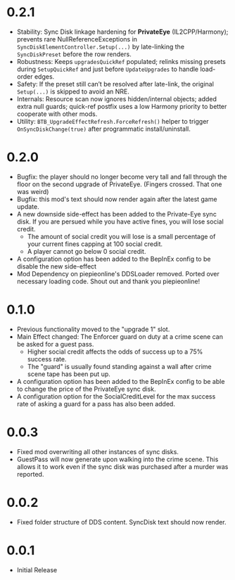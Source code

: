 # 0.2.1

* Stability: Sync Disk linkage hardening for **PrivateEye** (IL2CPP/Harmony); prevents rare NullReferenceExceptions in `SyncDiskElementController.Setup(...)` by late-linking the `SyncDiskPreset` before the row renders.
* Robustness: Keeps `upgradesQuickRef` populated; relinks missing presets during `SetupQuickRef` and just before `UpdateUpgrades` to handle load-order edges.
* Safety: If the preset still can’t be resolved after late-link, the original `Setup(...)` is skipped to avoid an NRE.
* Internals: Resource scan now ignores hidden/internal objects; added extra null guards; quick-ref postfix uses a low Harmony priority to better cooperate with other mods.
* Utility: `BTB_UpgradeEffectRefresh.ForceRefresh()` helper to trigger `OnSyncDiskChange(true)` after programmatic install/uninstall.

# 0.2.0

* Bugfix: the player should no longer become very tall and fall through the floor on the second upgrade of PrivateEye. (Fingers crossed. That one was weird)
* Bugfix: this mod's text should now render again after the latest game update.
* A new downside side-effect has been added to the Private-Eye sync disk. If you are persued while you have active fines, you will lose social credit.
  * The amount of social credit you will lose is a small percentage of your current fines capping at 100 social credit.
  * A player cannot go below 0 social credit. 
* A configuration option has been added to the BepInEx config to be disable the new side-effect
* Mod Dependency on piepieonline's DDSLoader removed. Ported over necessary loading code. Shout out and thank you piepieonline!

# 0.1.0

* Previous functionality moved to the "upgrade 1" slot.
* Main Effect changed: The Enforcer guard on duty at a crime scene can be asked for a guest pass. 
  * Higher social credit affects the odds of success up to a 75% success rate.
  * The "guard" is usually found standing against a wall after crime scene tape has been put up.
* A configuration option has been added to the BepInEx config to be able to change the price of the PrivateEye sync disk.
* A configuration option for the SocialCreditLevel for the max success rate of asking a guard for a pass has also been added.

# 0.0.3

* Fixed mod overwriting all other instances of sync disks.
* GuestPass will now generate upon walking into the crime scene. This allows it to work even if the sync disk was purchased after a murder was reported.

# 0.0.2

* Fixed folder structure of DDS content. SyncDisk text should now render.

# 0.0.1

* Initial Release
